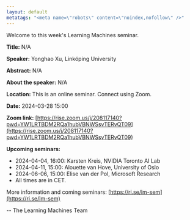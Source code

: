 ```yaml
---
layout: default
metatags: "<meta name=\"robots\" content=\"noindex,nofollow\" />"
---
```

Welcome to this week's Learning Machines seminar.

**Title:** N/A

**Speaker:** Yonghao Xu, Linköping University

**Abstract:** N/A

**About the speaker:** N/A

**Location:** This is an online seminar. Connect using Zoom.

**Date:** 2024-03-28 15:00

**Zoom link:** [https://rise.zoom.us/j/208117140?pwd=YW1LRTBDM2RQa1hubVBNWSsvTERvQT09](https://rise.zoom.us/j/208117140?pwd=YW1LRTBDM2RQa1hubVBNWSsvTERvQT09)

**Upcoming seminars:**

* 2024-04-04, 16:00: Karsten Kreis, NVIDIA Toronto AI Lab
* 2024-04-11, 15:00: Alouette van Hove, University of Oslo
* 2024-06-06, 15:00: Elise van der Pol, Microsoft Research
* All times are in CET.

More information and coming seminars: [https://ri.se/lm-sem](https://ri.se/lm-sem)

-- The Learning Machines Team


